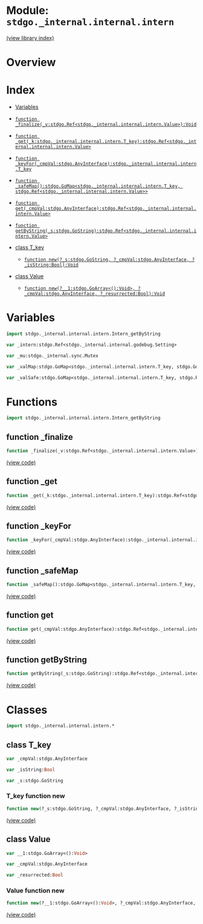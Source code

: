# Module: `stdgo._internal.internal.intern`

[(view library index)](../../../stdgo.md)


# Overview


# Index


- [Variables](<#variables>)

- [`function _finalize(_v:stdgo.Ref<stdgo._internal.internal.intern.Value>):Void`](<#function-_finalize>)

- [`function _get(_k:stdgo._internal.internal.intern.T_key):stdgo.Ref<stdgo._internal.internal.intern.Value>`](<#function-_get>)

- [`function _keyFor(_cmpVal:stdgo.AnyInterface):stdgo._internal.internal.intern.T_key`](<#function-_keyfor>)

- [`function _safeMap():stdgo.GoMap<stdgo._internal.internal.intern.T_key, stdgo.Ref<stdgo._internal.internal.intern.Value>>`](<#function-_safemap>)

- [`function get(_cmpVal:stdgo.AnyInterface):stdgo.Ref<stdgo._internal.internal.intern.Value>`](<#function-get>)

- [`function getByString(_s:stdgo.GoString):stdgo.Ref<stdgo._internal.internal.intern.Value>`](<#function-getbystring>)

- [class T\_key](<#class-t_key>)

  - [`function new(?_s:stdgo.GoString, ?_cmpVal:stdgo.AnyInterface, ?_isString:Bool):Void`](<#t_key-function-new>)

- [class Value](<#class-value>)

  - [`function new(?__1:stdgo.GoArray<():Void>, ?_cmpVal:stdgo.AnyInterface, ?_resurrected:Bool):Void`](<#value-function-new>)

# Variables


```haxe
import stdgo._internal.internal.intern.Intern_getByString
```


```haxe
var _intern:stdgo.Ref<stdgo._internal.internal.godebug.Setting>
```


```haxe
var _mu:stdgo._internal.sync.Mutex
```


```haxe
var _valMap:stdgo.GoMap<stdgo._internal.internal.intern.T_key, stdgo.GoUIntptr>
```


```haxe
var _valSafe:stdgo.GoMap<stdgo._internal.internal.intern.T_key, stdgo.Ref<stdgo._internal.internal.intern.Value>>
```


# Functions


```haxe
import stdgo._internal.internal.intern.Intern_getByString
```


## function \_finalize


```haxe
function _finalize(_v:stdgo.Ref<stdgo._internal.internal.intern.Value>):Void
```


[\(view code\)](<./Intern_getByString.hx#L2>)


## function \_get


```haxe
function _get(_k:stdgo._internal.internal.intern.T_key):stdgo.Ref<stdgo._internal.internal.intern.Value>
```


[\(view code\)](<./Intern_getByString.hx#L2>)


## function \_keyFor


```haxe
function _keyFor(_cmpVal:stdgo.AnyInterface):stdgo._internal.internal.intern.T_key
```


[\(view code\)](<./Intern_getByString.hx#L2>)


## function \_safeMap


```haxe
function _safeMap():stdgo.GoMap<stdgo._internal.internal.intern.T_key, stdgo.Ref<stdgo._internal.internal.intern.Value>>
```


[\(view code\)](<./Intern_getByString.hx#L2>)


## function get


```haxe
function get(_cmpVal:stdgo.AnyInterface):stdgo.Ref<stdgo._internal.internal.intern.Value>
```


[\(view code\)](<./Intern_getByString.hx#L2>)


## function getByString


```haxe
function getByString(_s:stdgo.GoString):stdgo.Ref<stdgo._internal.internal.intern.Value>
```


[\(view code\)](<./Intern_getByString.hx#L2>)


# Classes


```haxe
import stdgo._internal.internal.intern.*
```


## class T\_key


```haxe
var _cmpVal:stdgo.AnyInterface
```


```haxe
var _isString:Bool
```


```haxe
var _s:stdgo.GoString
```


### T\_key function new


```haxe
function new(?_s:stdgo.GoString, ?_cmpVal:stdgo.AnyInterface, ?_isString:Bool):Void
```


[\(view code\)](<./Intern_T_key.hx#L6>)


## class Value


```haxe
var __1:stdgo.GoArray<():Void>
```


```haxe
var _cmpVal:stdgo.AnyInterface
```


```haxe
var _resurrected:Bool
```


### Value function new


```haxe
function new(?__1:stdgo.GoArray<():Void>, ?_cmpVal:stdgo.AnyInterface, ?_resurrected:Bool):Void
```


[\(view code\)](<./Intern_Value.hx#L7>)


